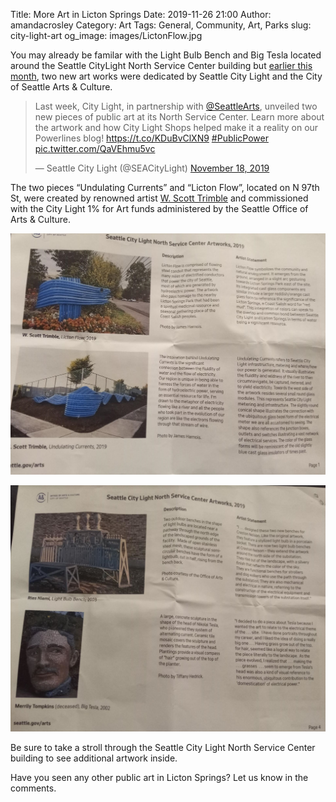 Title: More Art in Licton Springs
Date: 2019-11-26 21:00
Author: amandacrosley
Category: Art
Tags: General, Community, Art, Parks
slug: city-light-art
og_image: images/LictonFlow.jpg

You may already be familar with the Light Bulb Bench and Big Tesla located around the Seattle CityLight North Service Center building but [earlier this month](https://powerlines.seattle.gov/2019/11/14/city-light-unveils-new-public-artwork-at-its-north-service-center/), two new art works were dedicated by Seattle City Light and the City of Seattle Arts & Culture. 

<blockquote class="twitter-tweet" data-lang="en"><p lang="en" dir="ltr">Last week, City Light, in partnership with <a href="https://twitter.com/SeattleArts?ref_src=twsrc%5Etfw">@SeattleArts</a>, unveiled two new pieces of public art at its North Service Center. Learn more about the artwork and how City Light Shops helped make it a reality on our Powerlines blog! <a href="https://t.co/KDuBvClXN9">https://t.co/KDuBvClXN9</a> <a href="https://twitter.com/hashtag/PublicPower?src=hash&amp;ref_src=twsrc%5Etfw">#PublicPower</a> <a href="https://t.co/QaVEhmu5vc">pic.twitter.com/QaVEhmu5vc</a></p>&mdash; Seattle City Light (@SEACityLight) <a href="https://twitter.com/SEACityLight/status/1196518798939037696?ref_src=twsrc%5Etfw">November 18, 2019</a></blockquote>
<script async src="https://platform.twitter.com/widgets.js" charset="utf-8"></script>

The two pieces “Undulating Currents” and “Licton Flow”, located on N 97th St, were created by renowned artist [W. Scott Trimble](http://www.wstrimble.com/) and commissioned with the City Light 1% for Art funds administered by the Seattle Office of Arts & Culture.

[![Seattle City Light 2019: W. Scott Trimble](/images/wscotttrimbleartworks.JPG)](/images/wscotttrimbleartworks.JPG)

[![Seattle City Light Art](/images/SeattleCityLightArt.JPG)](/images/SeattleCityLightArt.JPG)

Be sure to take a stroll through the Seattle City Light North Service Center building to see additional artwork inside. 

Have you seen any other public art in Licton Springs? Let us know in the comments. 


